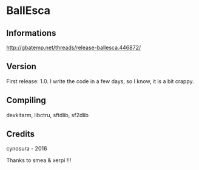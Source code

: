 # BallEsca

## Informations
http://gbatemp.net/threads/release-ballesca.446872/

## Version
First release: 1.0.
I write the code in a few days, so I know, it is a bit crappy.

## Compiling
devkitarm, libctru, sftdlib, sf2dlib

## Credits
cynosura - 2016

Thanks to smea & xerpi !!!
